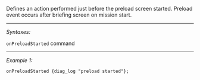 Defines an action performed just before the preload screen started. Preload event occurs after briefing screen on mission start.


---
*Syntaxes:*

`onPreloadStarted` command

---
*Example 1:*

```sqf
onPreloadStarted {diag_log "preload started"};
```